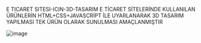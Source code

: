 E TICARET SITESI-ICIN-3D-TASARIM
E TİCARET SİTELERİNDE KULLANILAN ÜRÜNLERİN HTML+CSS+JAVASCRİPT İLE UYARLANARAK 3D TASARIM YAPILMASI TEK ÜRÜN OLARAK SUNULMASI AMAÇLANMIŞTIR



![image](https://user-images.githubusercontent.com/63557903/115502086-039a7d00-a27d-11eb-9d2f-cd2eda3d80a3.png)
